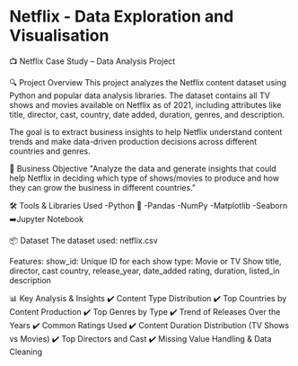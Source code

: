 # Netflix - Data Exploration and Visualisation

📺 Netflix Case Study – Data Analysis Project

🔍 Project Overview
This project analyzes the Netflix content dataset using Python and popular data analysis libraries. The dataset contains all TV shows and movies available on Netflix as of 2021, including attributes like title, director, cast, country, date added, duration, genres, and description.

The goal is to extract business insights to help Netflix understand content trends and make data-driven production decisions across different countries and genres.

🎯 Business Objective
"Analyze the data and generate insights that could help Netflix in deciding which type of shows/movies to produce and how they can grow the business in different countries."

🛠️ Tools & Libraries Used
-Python 🐍
-Pandas
-NumPy
-Matplotlib
-Seaborn
➡️Jupyter Notebook

📦 Dataset
The dataset used: netflix.csv

Features:
show_id: Unique ID for each show
type: Movie or TV Show
title, director, cast
country, release_year, date_added
rating, duration, listed_in
description

📊 Key Analysis & Insights
✔️ Content Type Distribution
✔️ Top Countries by Content Production
✔️ Top Genres by Type
✔️ Trend of Releases Over the Years
✔️ Common Ratings Used
✔️ Content Duration Distribution (TV Shows vs Movies)
✔️ Top Directors and Cast
✔️ Missing Value Handling & Data Cleaning


